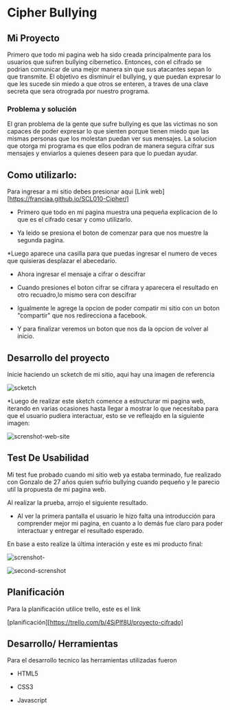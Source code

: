 # Cipher Bullying

## Mi Proyecto


Primero que todo mi pagina web ha sido creada principalmente para los usuarios que sufren bullying cibernetico. Entonces,
 con el cifrado se podrian comunicar de una mejor manera sin que sus atacantes sepan lo que transmite.
 El objetivo es disminuir el bullying, y que puedan expresar lo que les sucede sin miedo a que otros se enteren,
  a traves de una clave secreta que sera otrograda por nuestro programa.


### Problema y solución

El gran problema de la gente que sufre bullying es que las victimas no son capaces de poder expresar lo que sienten porque tienen miedo que las mismas personas que los molestan puedan ver sus mensajes. La solucion que otorga mi programa es que ellos podran de manera segura cifrar sus mensajes y enviarlos a quienes deseen para que lo puedan ayudar.


## Como utilizarlo:

Para ingresar a mi sitio debes presionar aqui [Link web][https://franciaa.github.io/SCL010-Cipher/]


* Primero que todo en mi pagina muestra una pequeña explicacion de lo que es el cifrado cesar y como utilizarlo.

* Ya leido se presiona el boton de comenzar para que nos muestre la segunda pagina.

*Luego aparece una casilla para que puedas ingresar el numero de veces que quisieras desplazar el abecedario.

* Ahora ingresar el mensaje a cifrar o descifrar

* Cuando presiones el boton cifrar se cifrara y aparecera el resultado en otro recuadro,lo mismo sera con descifrar

* Igualmente le agrege la opcion de poder compatir mi sitio con un boton "compartir" que  nos redirecciona a facebook.

* Y para finalizar veremos un boton que nos da la opcion de volver al inicio.


## Desarrollo del proyecto

Inicie haciendo un scketch de mi sitio, aqui hay una imagen de referencia

![scketch](https://i.ibb.co/QvQyGyn/Whats-App-Image-2019-06-17-at-11-12-06-AM.jpg
)

*Luego de realizar este sketch comence a estructurar mi pagina web, iterando en varias ocasiones hasta llegar a mostrar lo que necesitaba para que el usuario pudiera interactuar, esto se ve refleajdo en la siguiente imagen:

![screnshot-web-site](https://i.ibb.co/7QzQjTq/Captura-de-pantalla-de-2019-06-23-18-17-54.png)



## Test De Usabilidad

Mi test fue probado cuando mi sitio web ya estaba terminado, fue realizado con Gonzalo de 27 años quien sufrio bullying cuando pequeño y le parecio util la propuesta de mi pagina web.

Al realizar la prueba, arrojo el siguiente resultado.

* Al ver la primera pantalla el usuario le hizo falta una introducción para comprender mejor mi pagina, en cuanto a lo demás fue claro para poder interactuar y entregar el resultado esperado.

En base a esto realize la última interación y este es mi producto final:


 
![screnshot-](https://i.ibb.co/87ZdHvj/Captura-de-pantalla-de-2019-06-23-18-03-31.png)

![second-screnshot](https://i.ibb.co/87ZdHvj/Captura-de-pantalla-de-2019-06-23-18-03-31.png)

## Planificación

Para la planificación utilice trello, este es el link

[planificación][https://trello.com/b/4SjPlf8U/proyecto-cifrado]

## Desarrollo/ Herramientas

Para el desarrollo tecnico las herramientas utilizadas fueron

 * HTML5

* CSS3

* Javascript 
 



